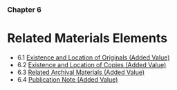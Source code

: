 ### Chapter 6

# Related Materials Elements

* 6.1   [Existence and Location of Originals (Added Value)](01_existence_and_location_of_originals.html)
* 6.2   [Existence and Location of Copies (Added Value)](02_existence_and_location_of_copies.html)
* 6.3   [Related Archival Materials (Added Value)](03_related_archival_materials.html)
* 6.4   [Publication Note (Added Value)](04_publication_note.html)

